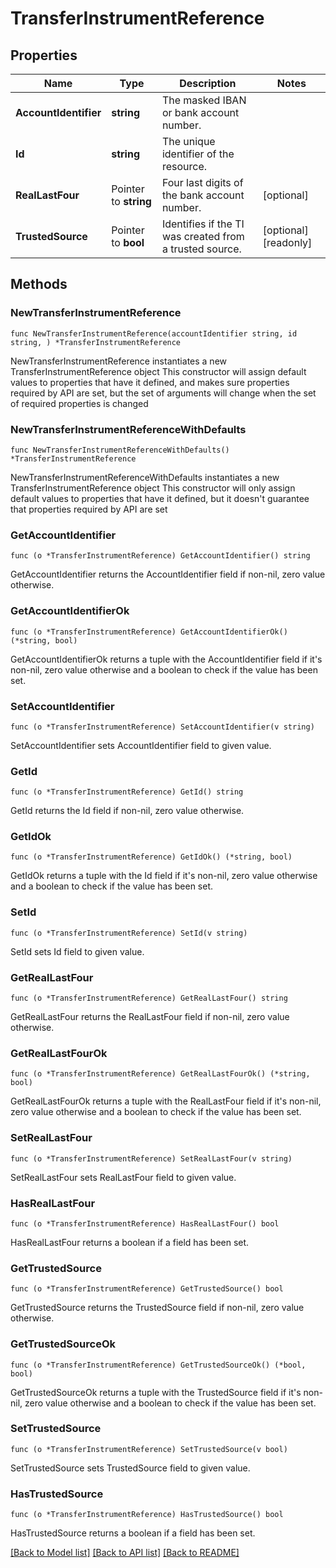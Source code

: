 # TransferInstrumentReference

## Properties

Name | Type | Description | Notes
------------ | ------------- | ------------- | -------------
**AccountIdentifier** | **string** | The masked IBAN or bank account number. | 
**Id** | **string** | The unique identifier of the resource. | 
**RealLastFour** | Pointer to **string** | Four last digits of the bank account number. | [optional] 
**TrustedSource** | Pointer to **bool** | Identifies if the TI was created from a trusted source. | [optional] [readonly] 

## Methods

### NewTransferInstrumentReference

`func NewTransferInstrumentReference(accountIdentifier string, id string, ) *TransferInstrumentReference`

NewTransferInstrumentReference instantiates a new TransferInstrumentReference object
This constructor will assign default values to properties that have it defined,
and makes sure properties required by API are set, but the set of arguments
will change when the set of required properties is changed

### NewTransferInstrumentReferenceWithDefaults

`func NewTransferInstrumentReferenceWithDefaults() *TransferInstrumentReference`

NewTransferInstrumentReferenceWithDefaults instantiates a new TransferInstrumentReference object
This constructor will only assign default values to properties that have it defined,
but it doesn't guarantee that properties required by API are set

### GetAccountIdentifier

`func (o *TransferInstrumentReference) GetAccountIdentifier() string`

GetAccountIdentifier returns the AccountIdentifier field if non-nil, zero value otherwise.

### GetAccountIdentifierOk

`func (o *TransferInstrumentReference) GetAccountIdentifierOk() (*string, bool)`

GetAccountIdentifierOk returns a tuple with the AccountIdentifier field if it's non-nil, zero value otherwise
and a boolean to check if the value has been set.

### SetAccountIdentifier

`func (o *TransferInstrumentReference) SetAccountIdentifier(v string)`

SetAccountIdentifier sets AccountIdentifier field to given value.


### GetId

`func (o *TransferInstrumentReference) GetId() string`

GetId returns the Id field if non-nil, zero value otherwise.

### GetIdOk

`func (o *TransferInstrumentReference) GetIdOk() (*string, bool)`

GetIdOk returns a tuple with the Id field if it's non-nil, zero value otherwise
and a boolean to check if the value has been set.

### SetId

`func (o *TransferInstrumentReference) SetId(v string)`

SetId sets Id field to given value.


### GetRealLastFour

`func (o *TransferInstrumentReference) GetRealLastFour() string`

GetRealLastFour returns the RealLastFour field if non-nil, zero value otherwise.

### GetRealLastFourOk

`func (o *TransferInstrumentReference) GetRealLastFourOk() (*string, bool)`

GetRealLastFourOk returns a tuple with the RealLastFour field if it's non-nil, zero value otherwise
and a boolean to check if the value has been set.

### SetRealLastFour

`func (o *TransferInstrumentReference) SetRealLastFour(v string)`

SetRealLastFour sets RealLastFour field to given value.

### HasRealLastFour

`func (o *TransferInstrumentReference) HasRealLastFour() bool`

HasRealLastFour returns a boolean if a field has been set.

### GetTrustedSource

`func (o *TransferInstrumentReference) GetTrustedSource() bool`

GetTrustedSource returns the TrustedSource field if non-nil, zero value otherwise.

### GetTrustedSourceOk

`func (o *TransferInstrumentReference) GetTrustedSourceOk() (*bool, bool)`

GetTrustedSourceOk returns a tuple with the TrustedSource field if it's non-nil, zero value otherwise
and a boolean to check if the value has been set.

### SetTrustedSource

`func (o *TransferInstrumentReference) SetTrustedSource(v bool)`

SetTrustedSource sets TrustedSource field to given value.

### HasTrustedSource

`func (o *TransferInstrumentReference) HasTrustedSource() bool`

HasTrustedSource returns a boolean if a field has been set.


[[Back to Model list]](../README.md#documentation-for-models) [[Back to API list]](../README.md#documentation-for-api-endpoints) [[Back to README]](../README.md)


